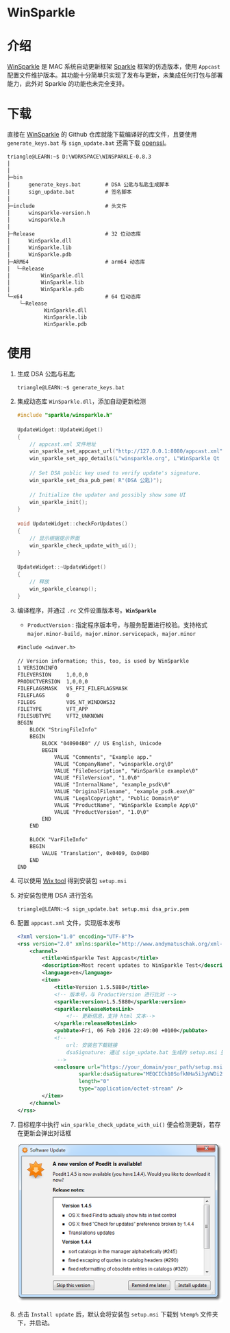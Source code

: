 # WinSparkle

# 介绍

[WinSparkle](https://github.com/vslavik/winsparkle) 是 MAC 系统自动更新框架 [Sparkle](https://sparkle-project.org/) 框架的仿造版本，使用  `Appcast` 配置文件维护版本。其功能十分简单只实现了发布与更新，未集成任何打包与部署能力，此外对 Sparkle 的功能也未完全支持。

# 下载

直接在 [WinSparkle](https://github.com/vslavik/winsparkle) 的 Github 仓库就能下载编译好的库文件，且要使用 `generate_keys.bat`  与 `sign_update.bat` 还需下载 [openssl](https://www.openssl.org/source/)。

```term
triangle@LEARN:~$ D:\WORKSPACE\WINSPARKLE-0.8.3
│
│
├─bin
│      generate_keys.bat        # DSA 公匙与私匙生成脚本
│      sign_update.bat          # 签名脚本
│
├─include                       # 头文件
│      winsparkle-version.h
│      winsparkle.h
│
├─Release                       # 32 位动态库
│      WinSparkle.dll
│      WinSparkle.lib
│      WinSparkle.pdb
├─ARM64                         # arm64 动态库
│  └─Release
│          WinSparkle.dll
│          WinSparkle.lib
│          WinSparkle.pdb
└─x64                           # 64 位动态库
    └─Release
            WinSparkle.dll
            WinSparkle.lib
            WinSparkle.pdb
```

# 使用

1. 生成 DSA 公匙与私匙
   ```term
   triangle@LEARN:~$ generate_keys.bat
   ```

2. 集成动态库 `WinSparkle.dll`，添加自动更新检测

    ```cpp
    #include "sparkle/winsparkle.h"

    UpdateWidget::UpdateWidget()
    {
        // appcast.xml 文件地址
        win_sparkle_set_appcast_url("http://127.0.0.1:8080/appcast.xml");
        win_sparkle_set_app_details(L"winsparkle.org", L"WinSparkle Qt Example", L"1.0");

        // Set DSA public key used to verify update's signature.
        win_sparkle_set_dsa_pub_pem( R"(DSA 公匙)");

        // Initialize the updater and possibly show some UI
        win_sparkle_init();
    }

    void UpdateWidget::checkForUpdates()
    {
        // 显示根据提示界面
        win_sparkle_check_update_with_ui();
    }

    UpdateWidget::~UpdateWidget()
    {
        // 释放
        win_sparkle_cleanup();
    } 
    ```

3. 编译程序，并通过 `.rc` 文件设置版本号。**`WinSparkle`**
   - `ProductVersion` : 指定程序版本号，与服务配置进行校验。支持格式 `major.minor-build`，`major.minor.servicepack`，`major.minor`

    ```text
    #include <winver.h>

    // Version information; this, too, is used by WinSparkle
    1 VERSIONINFO
    FILEVERSION     1,0,0,0
    PRODUCTVERSION  1,0,0,0
    FILEFLAGSMASK   VS_FFI_FILEFLAGSMASK
    FILEFLAGS       0
    FILEOS          VOS_NT_WINDOWS32
    FILETYPE        VFT_APP
    FILESUBTYPE     VFT2_UNKNOWN
    BEGIN
        BLOCK "StringFileInfo"
        BEGIN
            BLOCK "040904B0" // US English, Unicode
            BEGIN
                VALUE "Comments", "Example app."
                VALUE "CompanyName", "winsparkle.org\0"
                VALUE "FileDescription", "WinSparkle example\0"
                VALUE "FileVersion", "1.0\0"
                VALUE "InternalName", "example_psdk\0"
                VALUE "OriginalFilename", "example_psdk.exe\0"
                VALUE "LegalCopyright", "Public Domain\0"
                VALUE "ProductName", "WinSparkle Example App\0"
                VALUE "ProductVersion", "1.0\0"
            END
        END

        BLOCK "VarFileInfo"
        BEGIN
            VALUE "Translation", 0x0409, 0x04B0
        END
    END
    ```

4. 可以使用 [Wix tool](https://wixtoolset.org/docs/wix3/) 得到安装包 `setup.msi`
5. 对安装包使用 DSA 进行签名

    ```term
    triangle@LEARN:~$ sign_update.bat setup.msi dsa_priv.pem
    ```

6. 配置 `appcast.xml` 文件，实现版本发布

    ```xml
    <?xml version="1.0" encoding="UTF-8"?>
    <rss version="2.0" xmlns:sparkle="http://www.andymatuschak.org/xml-namespaces/sparkle">
        <channel>
            <title>WinSparkle Test Appcast</title>
            <description>Most recent updates to WinSparkle Test</description>
            <language>en</language>
            <item>
                <title>Version 1.5.5880</title>
                <!-- 版本号，与 ProductVersion 进行比对 -->
                <sparkle:version>1.5.5880</sparkle:version>
                <sparkle:releaseNotesLink>
                    <!-- 更新信息，支持 html 文本-->
                </sparkle:releaseNotesLink>
                <pubDate>Fri, 06 Feb 2016 22:49:00 +0100</pubDate>
                <!-- 
                    url: 安装包下载链接
                    dsaSignature: 通过 sign_update.bat 生成的 setup.msi 签名
                 -->
                <enclosure url="https://your_domain/your_path/setup.msi"
                        sparkle:dsaSignature="MEQCICh10SofkNHa5iJgVWDi2O8RBYyN+nxkFEL7u/tBuWboAiB6VOV/WQMRJE+kRoICZXAhq5b24WkgqcDs0z7gyBkGVw=="
                        length="0"
                        type="application/octet-stream" />
            </item>
        </channel>
    </rss> 
    ```
7. 目标程序中执行 `win_sparkle_check_update_with_ui()` 便会检测更新，若存在更新会弹出对话框

    ![alt|c,70](../../image/autoupdate/winsparkle_updates.png)

8. 点击 `Install update` 后，默认会将安装包 `setup.msi` 下载到 `%temp%` 文件夹下，并启动。